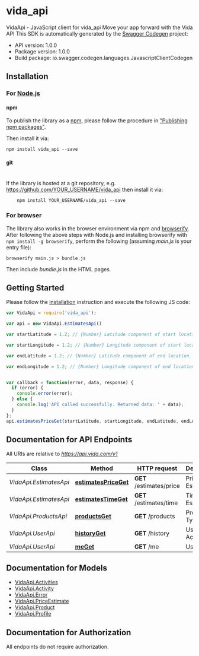 # vida_api

VidaApi - JavaScript client for vida_api
Move your app forward with the Vida API
This SDK is automatically generated by the [Swagger Codegen](https://github.com/swagger-api/swagger-codegen) project:

- API version: 1.0.0
- Package version: 1.0.0
- Build package: io.swagger.codegen.languages.JavascriptClientCodegen

## Installation

### For [Node.js](https://nodejs.org/)

#### npm

To publish the library as a [npm](https://www.npmjs.com/),
please follow the procedure in ["Publishing npm packages"](https://docs.npmjs.com/getting-started/publishing-npm-packages).

Then install it via:

```shell
npm install vida_api --save
```

#### git
#
If the library is hosted at a git repository, e.g.
https://github.com/YOUR_USERNAME/vida_api
then install it via:

```shell
    npm install YOUR_USERNAME/vida_api --save
```

### For browser

The library also works in the browser environment via npm and [browserify](http://browserify.org/). After following
the above steps with Node.js and installing browserify with `npm install -g browserify`,
perform the following (assuming *main.js* is your entry file):

```shell
browserify main.js > bundle.js
```

Then include *bundle.js* in the HTML pages.

## Getting Started

Please follow the [installation](#installation) instruction and execute the following JS code:

```javascript
var VidaApi = require('vida_api');

var api = new VidaApi.EstimatesApi()

var startLatitude = 1.2; // {Number} Latitude component of start location.

var startLongitude = 1.2; // {Number} Longitude component of start location.

var endLatitude = 1.2; // {Number} Latitude component of end location.

var endLongitude = 1.2; // {Number} Longitude component of end location.


var callback = function(error, data, response) {
  if (error) {
    console.error(error);
  } else {
    console.log('API called successfully. Returned data: ' + data);
  }
};
api.estimatesPriceGet(startLatitude, startLongitude, endLatitude, endLongitude, callback);

```

## Documentation for API Endpoints

All URIs are relative to *https://api.vida.com/v1*

Class | Method | HTTP request | Description
------------ | ------------- | ------------- | -------------
*VidaApi.EstimatesApi* | [**estimatesPriceGet**](docs/EstimatesApi.md#estimatesPriceGet) | **GET** /estimates/price | Price Estimates
*VidaApi.EstimatesApi* | [**estimatesTimeGet**](docs/EstimatesApi.md#estimatesTimeGet) | **GET** /estimates/time | Time Estimates
*VidaApi.ProductsApi* | [**productsGet**](docs/ProductsApi.md#productsGet) | **GET** /products | Product Types
*VidaApi.UserApi* | [**historyGet**](docs/UserApi.md#historyGet) | **GET** /history | User Activity
*VidaApi.UserApi* | [**meGet**](docs/UserApi.md#meGet) | **GET** /me | User Profile


## Documentation for Models

 - [VidaApi.Activities](docs/Activities.md)
 - [VidaApi.Activity](docs/Activity.md)
 - [VidaApi.Error](docs/Error.md)
 - [VidaApi.PriceEstimate](docs/PriceEstimate.md)
 - [VidaApi.Product](docs/Product.md)
 - [VidaApi.Profile](docs/Profile.md)


## Documentation for Authorization

 All endpoints do not require authorization.

